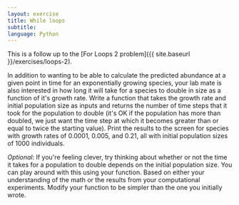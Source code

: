 ```yaml
---
layout: exercise
title: While loops
subtitle:
language: Python
---
```


This is a follow up to the [For Loops 2 problem]({{ site.baseurl }}/exercises/loops-2).

In addition to wanting to be able to calculate the predicted abundance
at a given point in time for an exponentially growing species, your lab
mate is also interested in how long it will take for a species to double
in size as a function of it's growth rate. Write a function that takes
the growth rate and initial population size as inputs and returns the
number of time steps that it took for the population to double (it's OK
if the population has more than doubled, we just want the time step at
which it becomes greater than or equal to twice the starting value).
Print the results to the screen for species with growth rates of 0.0001,
0.005, and 0.21, all with initial population sizes of 1000 individuals.

*Optional*: If you're feeling clever, try thinking about whether or not
the time it takes for a population to double depends on the initial
population size. You can play around with this using your function.
Based on either your understanding of the math or the results from your
computational experiments. Modify your function to be simpler than the
one you initially wrote.
